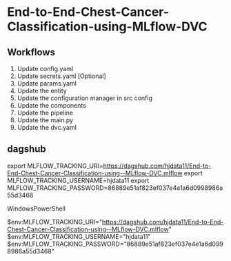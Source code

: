 # End-to-End-Chest-Cancer-Classification-using-MLflow-DVC

## Workflows

1. Update config.yaml
2. Update secrets.yaml [Optional]
3. Update params.yaml
4. Update the entity
5. Update the configuration manager in src config
6. Update the components
7. Update the pipeline 
8. Update the main.py
9. Update the dvc.yaml

## dagshub

export MLFLOW_TRACKING_URI=https://dagshub.com/hjdata11/End-to-End-Chest-Cancer-Classification-using--MLflow-DVC.mlflow
export MLFLOW_TRACKING_USERNAME=hjdata11
export MLFLOW_TRACKING_PASSWORD=86889e51af823ef037e4e1a6d0998986a55d3468

WindowsPowerShell

$env:MLFLOW_TRACKING_URI="https://dagshub.com/hjdata11/End-to-End-Chest-Cancer-Classification-using--MLflow-DVC.mlflow"
$env:MLFLOW_TRACKING_USERNAME="hjdata11"
$env:MLFLOW_TRACKING_PASSWORD="86889e51af823ef037e4e1a6d0998986a55d3468"

